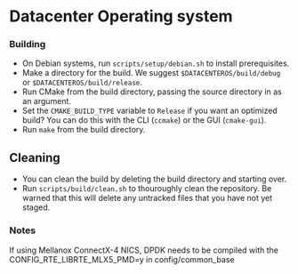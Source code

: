 Datacenter Operating system
===

### Building

- On Debian systems, run `scripts/setup/debian.sh` to install prerequisites.
- Make a directory for the build. We suggest `$DATACENTEROS/build/debug` or `$DATACENTEROS/build/release`.
- Run CMake from the build directory, passing the source directory in as an argument.
- Set the `CMAKE_BUILD_TYPE` variable to `Release` if you want an optimized build? You can do this with the CLI (`ccmake`) or the GUI (`cmake-gui`).
- Run `make` from the build directory.

## Cleaning

- You can clean the build by deleting the build directory and starting over.
- Run `scripts/build/clean.sh` to thouroughly clean the repository. Be warned that this will delete any untracked files that you have not yet staged.

### Notes

[//]: # (todo: does the following still apply?)
If using Mellanox ConnectX-4 NICS, DPDK needs to be compiled
with the CONFIG_RTE_LIBRTE_MLX5_PMD=y in config/common_base

